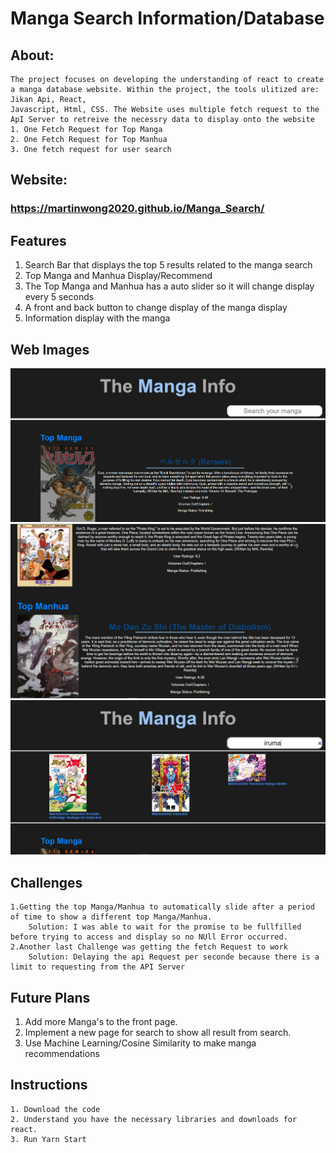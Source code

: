 # **Manga Search Information/Database**

## About:
    The project focuses on developing the understanding of react to create a manga database website. Within the project, the tools ulitized are: Jikan Api, React,
    Javascript, Html, CSS. The Website uses multiple fetch request to the ApI Server to retreive the necessry data to display onto the website
    1. One Fetch Request for Top Manga
    2. One Fetch Request for Top Manhua
    3. One fetch request for user search
## Website:
### https://martinwong2020.github.io/Manga_Search/
## Features
 1. Search Bar that displays the top 5 results related to the manga search
 2. Top Manga and Manhua Display/Recommend
 3. The Top Manga and Manhua has a auto slider so it will change display every 5 seconds
 4. A front and back button to change display of the manga display
 5. Information display with the manga
## Web Images
![alt text](https://github.com/martinwong2020/Manga_Search/blob/main/images/Pic1.PNG?raw=true)
![alt text](https://github.com/martinwong2020/Manga_Search/blob/main/images/pic2.PNG?raw=true)
![alt text](https://github.com/martinwong2020/Manga_Search/blob/main/images/pic3.PNG?raw=true)
## Challenges 
    1.Getting the top Manga/Manhua to automatically slide after a period of time to show a different top Manga/Manhua.
        Solution: I was able to wait for the promise to be fullfilled before trying to access and display so no NUll Error occurred.
    2.Another last Challenge was getting the fetch Request to work
        Solution: Delaying the api Request per seconde because there is a limit to requesting from the API Server

## Future Plans
 1. Add more Manga's to the front page.
 2. Implement a new page for search to show all result from search.
 3. Use Machine Learning/Cosine Similarity to make manga recommendations
## Instructions
    1. Download the code
    2. Understand you have the necessary libraries and downloads for react.
    3. Run Yarn Start



